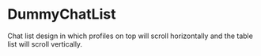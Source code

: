 # DummyChatList
Chat list design in which profiles on top will scroll horizontally and the table list will scroll vertically.
